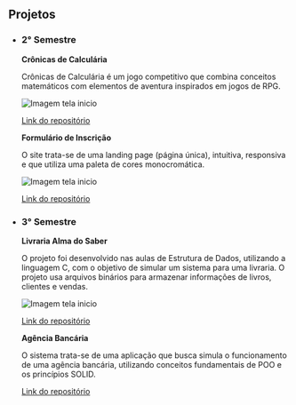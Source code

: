 ## Projetos

 - ### 2° Semestre

    **Crônicas de Calculária**

    Crônicas de Calculária é um jogo competitivo que
    combina conceitos matemáticos com elementos de
    aventura inspirados em jogos de RPG.

    ![Imagem tela inicio](https://kevenshtk.github.io/cronicas-de-calcularia/public/assets/img/inicio.png)

    [Link do repositório](https://github.com/Kevenshtk/cronicas-de-calcularia)


    **Formulário de Inscrição**

    O site trata-se de uma landing page (página única), intuitiva, responsiva e que utiliza uma paleta de cores monocromática.

    ![Imagem tela inicio](https://kevenshtk.github.io/Fatec/Segundo-Semestre/ihc/img/imgTela.png)

    [Link do repositório](https://github.com/Kevenshtk/Fatec/tree/main/Segundo-Semestre/ihc)

  - ### 3° Semestre

    **Livraria Alma do Saber**

    O projeto foi desenvolvido nas aulas de Estrutura de Dados, utilizando a linguagem C, com o objetivo de simular um sistema para uma livraria. O projeto usa arquivos binários para armazenar informações de livros, clientes e vendas.

    ![Imagem tela inicio](https://kevenshtk.github.io/Fatec/Terceiro-Semestre/EstruturaDados/telaInicio.png)

    [Link do repositório](https://github.com/Kevenshtk/Fatec/tree/main/Terceiro-Semestre/EstruturaDados)

    **Agência Bancária**

    O sistema trata-se de uma aplicação que busca simula o funcionamento de uma agência bancária, utilizando conceitos fundamentais de POO e os princípios SOLID.

    [Link do repositório](https://github.com/Kevenshtk/Fatec/tree/main/Terceiro-Semestre/POO/Projeto_AgenciaBancaria)
